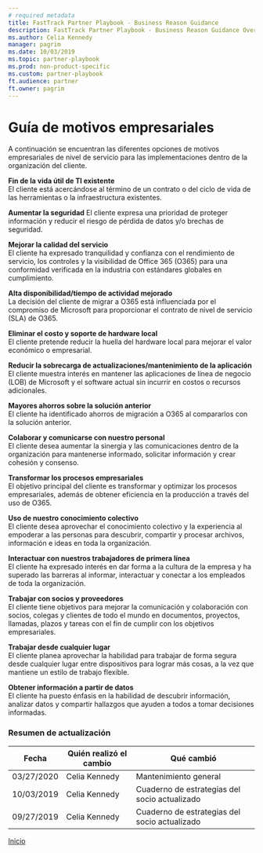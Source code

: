```yaml
---  
# required metadata  
title: FastTrack Partner Playbook - Business Reason Guidance
description: FastTrack Partner Playbook - Business Reason Guidance Overview
ms.author: Celia Kennedy
manager: pagrim
ms.date: 10/03/2019  
ms.topic: partner-playbook  
ms.prod: non-product-specific  
ms.custom: partner-playbook  
ft.audience: partner
ft.owner: pagrim
---  
```


#  Guía de motivos empresariales

A continuación se encuentran las diferentes opciones de motivos empresariales de nivel de servicio para las implementaciones dentro de la organización del cliente.

**Fin de la vida útil de TI existente**  
El cliente está acercándose al término de un contrato o del ciclo de vida de las herramientas o la infraestructura existentes.

**Aumentar la seguridad**
El cliente expresa una prioridad de proteger información y reducir el riesgo de pérdida de datos y/o brechas de seguridad.

**Mejorar la calidad del servicio**  
El cliente ha expresado tranquilidad y confianza con el rendimiento de servicio, los controles y la visibilidad de Office 365 (O365) para una conformidad verificada en la industria con estándares globales en cumplimiento.

**Alta disponibilidad/tiempo de actividad mejorado**  
La decisión del cliente de migrar a O365 está influenciada por el compromiso de Microsoft para proporcionar el contrato de nivel de servicio (SLA) de O365.

**Eliminar el costo y soporte de hardware local**  
El cliente pretende reducir la huella del hardware local para mejorar el valor económico o empresarial.

**Reducir la sobrecarga de actualizaciones/mantenimiento de la aplicación**  
El cliente muestra interés en mantener las aplicaciones de línea de negocio (LOB) de Microsoft y el software actual sin incurrir en costos o recursos adicionales.

**Mayores ahorros sobre la solución anterior**  
El cliente ha identificado ahorros de migración a O365 al compararlos con la solución anterior.

**Colaborar y comunicarse con nuestro personal**  
El cliente desea aumentar la sinergia y las comunicaciones dentro de la organización para mantenerse informado, solicitar información y crear cohesión y consenso.

**Transformar los procesos empresariales**  
El objetivo principal del cliente es transformar y optimizar los procesos empresariales, además de obtener eficiencia en la producción a través del uso de O365.

**Uso de nuestro conocimiento colectivo**  
El cliente desea aprovechar el conocimiento colectivo y la experiencia al empoderar a las personas para descubrir, compartir y procesar archivos, información e ideas en toda la organización.

**Interactuar con nuestros trabajadores de primera línea**  
El cliente ha expresado interés en dar forma a la cultura de la empresa y ha superado las barreras al informar, interactuar y conectar a los empleados de toda la organización.

**Trabajar con socios y proveedores**  
El cliente tiene objetivos para mejorar la comunicación y colaboración con socios, colegas y clientes de todo el mundo en documentos, proyectos, llamadas, plazos y tareas con el fin de cumplir con los objetivos empresariales.

**Trabajar desde cualquier lugar**  
El cliente planea aprovechar la habilidad para trabajar de forma segura desde cualquier lugar entre dispositivos para lograr más cosas, a la vez que mantiene un estilo de trabajo flexible.

**Obtener información a partir de datos**  
El cliente ha puesto énfasis en la habilidad de descubrir información, analizar datos y compartir hallazgos que ayuden a todos a tomar decisiones informadas.

###  Resumen de actualización

|Fecha|Quién realizó el cambio|Qué cambió|
|---------|---------------|----------------------------|
|03/27/2020| Celia Kennedy| Mantenimiento general|
|10/03/2019| Celia Kennedy| Cuaderno de estrategias del socio actualizado|
|09/27/2019| Celia Kennedy| Cuaderno de estrategias del socio actualizado|

[Inicio](http://partner-docs.microsoft.com)
